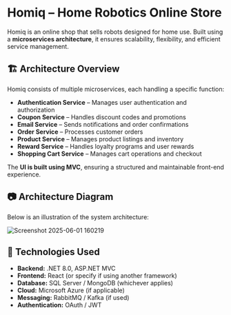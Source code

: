# Homiq – Home Robotics Online Store  

Homiq is an online shop that sells robots designed for home use. Built using a **microservices architecture**, it ensures scalability, flexibility, and efficient service management.  

## 🏗 Architecture Overview  

Homiq consists of multiple microservices, each handling a specific function:  

- **Authentication Service** – Manages user authentication and authorization  
- **Coupon Service** – Handles discount codes and promotions  
- **Email Service** – Sends notifications and order confirmations  
- **Order Service** – Processes customer orders  
- **Product Service** – Manages product listings and inventory  
- **Reward Service** – Handles loyalty programs and user rewards  
- **Shopping Cart Service** – Manages cart operations and checkout  

The **UI is built using MVC**, ensuring a structured and maintainable front-end experience.  

## 📷 Architecture Diagram  

Below is an illustration of the system architecture:  

![Screenshot 2025-06-01 160219](https://github.com/user-attachments/assets/44d2d8f9-b35b-4f32-b2c6-2a443fa43f80)

## 🚀 Technologies Used  

- **Backend:** .NET 8.0, ASP.NET MVC  
- **Frontend:** React (or specify if using another framework)  
- **Database:** SQL Server / MongoDB (whichever applies)  
- **Cloud:** Microsoft Azure (if applicable)  
- **Messaging:** RabbitMQ / Kafka (if used)  
- **Authentication:** OAuth / JWT  
